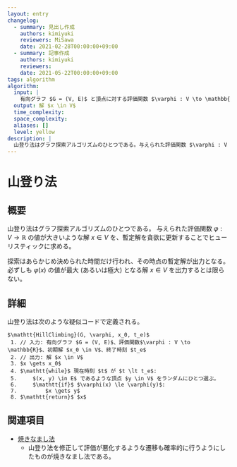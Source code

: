 ```yaml
---
layout: entry
changelog:
  - summary: 見出し作成
    authors: kimiyuki
    reviewers: MiSawa
    date: 2021-02-28T00:00:00+09:00
  - summary: 記事作成
    authors: kimiyuki
    reviewers:
    date: 2021-05-22T00:00:00+09:00
tags: algorithm
algorithm:
  input: |
    有向グラフ $G = (V, E)$ と頂点に対する評価関数 $\varphi : V \to \mathbb{R}$ と初期解 $x_0 \in V$ と終了時刻 $t_e$
  output: 解 $x \in V$
  time_complexity:
  space_complexity:
  aliases: []
  level: yellow
description: |
  山登り法はグラフ探索アルゴリズムのひとつである。与えられた評価関数 $\varphi : V \to \mathbb{R}$ の値が大きいような解 $x \in V$ を、暫定解を貪欲に更新することでヒューリスティックに求める。
---
```


# 山登り法

## 概要

山登り法はグラフ探索アルゴリズムのひとつである。
与えられた評価関数 $\varphi : V \to \mathbb{R}$ の値が大きいような解 $x \in V$ を、暫定解を貪欲に更新することでヒューリスティックに求める。

探索はあらかじめ決められた時間だけ行われ、その時点の暫定解が出力となる。
必ずしも $\varphi(x)$ の値が最大 (あるいは極大) となる解 $x \in V$ を出力するとは限らない。

## 詳細

山登り法は次のような疑似コードで定義される。

```plaintext-katex
$\mathtt{HillClimbing}(G, \varphi, x_0, t_e)$
 1. // 入力: 有向グラフ $G = (V, E)$、評価関数$\varphi : V \to \mathbb{R}$、初期解 $x_0 \in V$、終了時刻 $t_e$
 2. // 出力: 解 $x \in V$
 3. $x \gets x_0$
 4. $\mathtt{while}$ 現在時刻 $t$ が $t \lt t_e$:
 5.     $(x, y) \in E$ であるような頂点 $y \in V$ をランダムにひとつ選ぶ。
 6.     $\mathtt{if}$ $\varphi(x) \le \varphi(y)$:
 7.         $x \gets y$
 8. $\mathtt{return}$ $x$
```

## 関連項目

-   [焼きなまし法](/#simulated-annealing)
    -   山登り法を修正して評価が悪化するような遷移も確率的に行うようにしたものが焼きなまし法である。
